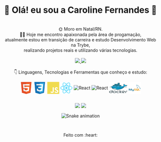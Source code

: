<div align="center">
  <h1>💞 Olá! eu sou a Caroline Fernandes 💞</h1>
</div><br>

<div align='center'>
  <div>🌞 Moro em Natal/RN.</div>
  <div>👩‍💻 Hoje me encontro apaixonada pela área de progamação,<br> atualmente estou em transição de carreira e estudo Desenvolvimento Web na Trybe,<br> realizando projetos reais e utilizando várias tecnologias.</div>
</div>
<br>
<div align="center">
  <a href="https://github.com/carolinefcosta">
    <img height="150em" src="https://github-readme-stats.vercel.app/api?username=carolinefcosta&count_private=true&include_all_commits=true&show_icons=true&theme=dracula&hide_border=false&show_owner=true"/>
    <img height="150em" src="https://github-readme-stats.vercel.app/api/top-langs/?username=carolinefcosta&theme=dracula&hide_border=false&&layout=compact"/>
  </a>
</div>
</div>
<div align="center" valign="top"><br>
  <div align='center'>👇 Linguagens, Tecnologias e Ferramentas que conheço e estudo:</div>
<div style="display: inline_block"><br>
  <img align="center" alt="HTML" height="40" width="40" src="https://raw.githubusercontent.com/devicons/devicon/master/icons/html5/html5-original.svg" alt="HTML">
  <img align="center" alt="CSS" height="40" width="40" src="https://raw.githubusercontent.com/devicons/devicon/master/icons/css3/css3-original.svg" alt="CSS">
  <img align="center" alt="Js" height="40" width="40" src="https://raw.githubusercontent.com/devicons/devicon/master/icons/javascript/javascript-plain.svg" alt="Javascript">
  <img align="center" alt="React" height="40" width="40" src="https://raw.githubusercontent.com/devicons/devicon/master/icons/react/react-original.svg" alt="React">
  <img align="center" alt="React" height="40" width="40" src="https://testing-library.com/img/octopus-128x128.png" alt="RTL">
  <img align="center" alt="React" height="40" width="40" src="https://raw.githubusercontent.com/danielcranney/readme-generator/main/public/icons/skills/redux-colored.svg" alt="Redux" />
  <img align="center" height="40" width="60" src="https://raw.githubusercontent.com/devicons/devicon/master/icons/docker/docker-original-wordmark.svg" />   <img align="center" height="40" width="40" src="https://raw.githubusercontent.com/devicons/devicon/master/icons/mysql/mysql-original-wordmark.svg" />
</div>
  
  ##
<div> 
  <a href="https://www.linkedin.com/in/carolinefernandescosta/" target="_blank"><img src="https://img.shields.io/badge/-LinkedIn-%230077B5?style=for-the-badge&logo=linkedin&logoColor=white" target="_blank"></a>
   <a href="mailto:carolinefernandesc@hotmail.com" target="_blank"><img src="https://img.shields.io/badge/-Hotmail-%23E4405F?style=for-the-badge&logo=hotmail&logoColor=white" target="_blank"></a>
</div>
  
![Snake animation](https://github.com/carolinefcosta/carolinefcosta/blob/output/github-contribution-grid-snake.svg)

<div align="center"><br>
  <p>Feito com :heart: 
